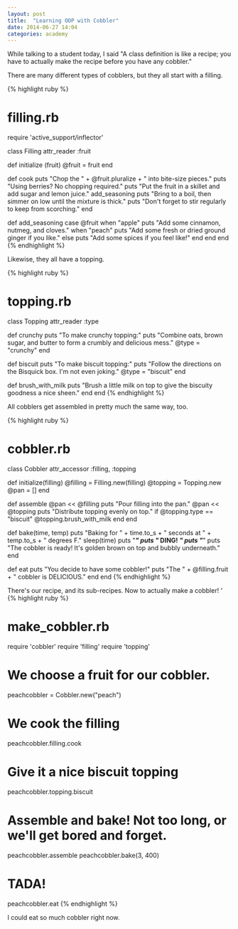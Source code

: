 ```yaml
---
layout: post
title:  "Learning OOP with Cobbler"
date: 2014-06-27 14:04
categories: academy
---
```


While talking to a student today, I said "A class definition is like a recipe; you have to actually make the recipe before you have any cobbler."


There are many different types of cobblers, but they all start with a filling.

{% highlight ruby %}
# filling.rb

require 'active_support/inflector'

class Filling
  attr_reader :fruit

  def initialize (fruit)
    @fruit = fruit
  end

  def cook
    puts "Chop the " + @fruit.pluralize + " into bite-size pieces."
    puts "Using berries? No chopping required."
    puts "Put the fruit in a skillet and add sugar and lemon juice."
    add_seasoning
    puts "Bring to a boil, then simmer on low until the mixture is thick."
    puts "Don't forget to stir regularly to keep from scorching."
  end

  def add_seasoning
    case @fruit
    when "apple"
      puts "Add some cinnamon, nutmeg, and cloves."
    when "peach"
      puts "Add some fresh or dried ground ginger if you like."
    else
      puts "Add some spices if you feel like!"
    end
  end
end
{% endhighlight %}

Likewise, they all have a topping.

{% highlight ruby %}
# topping.rb

class Topping
  attr_reader :type

  def crunchy
    puts "To make crunchy topping:"
    puts "Combine oats, brown sugar, and butter to form a crumbly and delicious mess."
    @type = "crunchy"
  end

  def biscuit
    puts "To make biscuit topping:"
    puts "Follow the directions on the Bisquick box.  I'm not even joking."
    @type = "biscuit"
  end

  def brush_with_milk
    puts "Brush a little milk on top to give the biscuity goodness a nice sheen."
  end
end
{% endhighlight %}

All cobblers get assembled in pretty much the same way, too.

{% highlight ruby %}
# cobbler.rb

class Cobbler
  attr_accessor :filling, :topping

  def initialize(filling)
    @filling = Filling.new(filling)
    @topping = Topping.new
    @pan = []
  end

  def assemble
    @pan << @filling
    puts "Pour filling into the pan."
    @pan << @topping
    puts "Distribute topping evenly on top."
    if @topping.type == "biscuit"
      @topping.brush_with_milk
    end
  end

  def bake(time, temp)
    puts "Baking for " + time.to_s + " seconds at " + temp.to_s + " degrees F."
    sleep(time)
    puts "*********"
    puts "* DING! *"
    puts "*********"
    puts "The cobbler is ready! It's golden brown on top and bubbly underneath."
  end

  def eat
    puts "You decide to have some cobbler!"
    puts "The " + @filling.fruit + " cobbler is DELICIOUS."
  end
end
{% endhighlight %}

There's our recipe, and its sub-recipes. Now to actually make a cobbler!
'
{% highlight ruby %}
# make_cobbler.rb
require 'cobbler'
require 'filling'
require 'topping'

# We choose a fruit for our cobbler.
peachcobbler = Cobbler.new("peach")

# We cook the filling
peachcobbler.filling.cook

# Give it a nice biscuit topping
peachcobbler.topping.biscuit

# Assemble and bake! Not too long, or we'll get bored and forget.
peachcobbler.assemble
peachcobbler.bake(3, 400)

# TADA!
peachcobbler.eat
{% endhighlight %}

I could eat so much cobbler right now.
